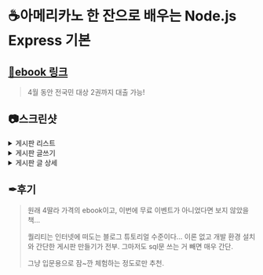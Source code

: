 # ☕아메리카노 한 잔으로 배우는 Node.js Express 기본

## [📙ebook 링크](http://book.dkyobobook.co.kr/main.ink)
> 4월 동안 전국민 대상 2권까지 대출 가능!

## 📷스크린샷

<details>
<summary>게시판 리스트</summary>
<img src="screenshots/list.png" alt="list">
</details>
<details>
<summary>게시판 글쓰기</summary>
<img src="screenshots/create.png" alt="create">
</details>
<details>
<summary>게시판 글 상세</summary>
<img src="screenshots/detail.png" alt="detail">
</details>

## ✒후기
> 원래 4딸라 가격의 ebook이고, 이번에 무료 이벤트가 아니었다면 보지 않았을 책...
>
> 퀄리티는 인터넷에 떠도는 블로그 튜토리얼 수준이다... 이론 없고 개발 환경 설치와 간단한 게시판 만들기가 전부. 그마저도 sql문 쓰는 거 빼면 매우 간단.
> 
> 그냥 입문용으로 잠~깐 체험하는 정도로만 추천.

